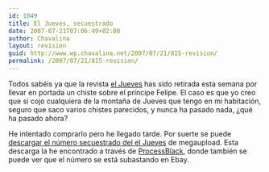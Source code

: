 ```yaml
---
id: 1049
title: El Jueves, secuestrado
date: 2007-07-21T07:06:49+02:00
author: Chavalina
layout: revision
guid: http://www.wp.chavalina.net/2007/07/21/815-revision/
permalink: /2007/07/21/815-revision/
---
```

Todos sabéis ya que la revista <a href="http://eljueves.es/" target="_blank">el Jueves</a> has sido retirada esta semana por llevar en portada un chiste sobre el príncipe Felipe. El caso es que yo creo que si cojo cualquiera de la monta&ntilde;a de Jueves que tengo en mi habitación, seguro que saco varios chistes parecidos, y nunca ha pasado nada, ¿qué ha pasado ahora?

He intentado comprarlo pero he llegado tarde. Por suerte se puede <a href="http://www.megaupload.com/es/?d=Q2FIVTQ8" target="_blank">descargar el número secuestrado del el Jueves</a> de megaupload. Esta descarga la he encontrado a través de <a href="http://www.processblack.com/weblog/el-jueves-le-debe-una-al-sr-juez" target="_blank">ProcessBlack</a>, donde también se puede ver que el número se está subastando en Ebay.